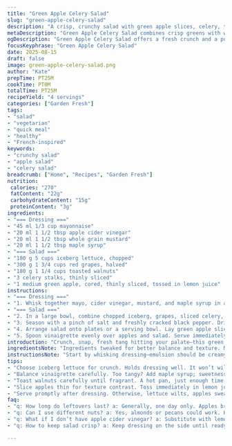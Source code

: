 ```yaml
---
title: "Green Apple Celery Salad"
slug: "green-apple-celery-salad"
description: "A crisp, crunchy salad with green apple slices, celery, toasted walnuts, red grapes, and a tangy maple-mustard vinaigrette. Lactose and gluten-free, vegetarian. Uses iceberg lettuce for a fresh base. Slightly adjusted ingredient volumes for better balance. Adds walnuts for richer flavor, replaces pecans and oakleaf with iceberg lettuce. Quick, under 25 minutes, focused on tactile freshness, sharp acidity, and crunchy contrasts."
metaDescription: "Green Apple Celery Salad combines crisp greens with walnuts, apples, and a tangy vinaigrette. Quick and full of texture."
ogDescription: "Green Apple Celery Salad offers a fresh crunch and a punchy vinaigrette. Perfect for a light meal."
focusKeyphrase: "Green Apple Celery Salad"
date: 2025-08-15
draft: false
image: green-apple-celery-salad.png
author: "Kate"
prepTime: PT25M
cookTime: PT0M
totalTime: PT25M
recipeYield: "4 servings"
categories: ["Garden Fresh"]
tags:
- "salad"
- "vegetarian"
- "quick meal"
- "healthy"
- "French-inspired"
keywords:
- "crunchy salad"
- "apple salad"
- "celery salad"
breadcrumb: ["Home", "Recipes", "Garden Fresh"]
nutrition: 
 calories: "270"
 fatContent: "22g"
 carbohydrateContent: "15g"
 proteinContent: "3g"
ingredients:
- "=== Dressing ==="
- "45 ml 1/3 cup mayonnaise"
- "20 ml 1 1/2 tbsp apple cider vinegar"
- "20 ml 1 1/2 tbsp whole grain mustard"
- "20 ml 1 1/2 tbsp maple syrup"
- "=== Salad ==="
- "180 g 5 cups iceberg lettuce, chopped"
- "300 g 1 3/4 cups red grapes, halved"
- "180 g 1 1/4 cups toasted walnuts"
- "3 celery stalks, thinly sliced"
- "1 medium green apple, cored, thinly sliced, tossed in lemon juice"
instructions:
- "=== Dressing ==="
- "1. Whisk together mayo, cider vinegar, mustard, and maple syrup in a small bowl. Taste; balance acidity and sweetness. Adjust vinegar slightly if too tangy or thick."
- "=== Salad ==="
- "2. In a large bowl, combine chopped iceberg, grapes, sliced celery, and toasted walnuts. Toss lightly."
- "3. Season with a pinch of salt and freshly cracked black pepper. Drizzle with a teaspoon of olive oil; toss again. This lifts flavors and adds moisture. Give the salad a gentle crush — breaks up leaves without bruising."
- "4. Arrange salad onto plates or a serving bowl. Lay green apple slices on top, letting their crispness and tart bite shine."
- "5. Spoon vinaigrette evenly over apples and salad. Serve immediately. Wait too long, and apple slices get soggy—act fast."
introduction: "Crunch, snap, fresh tang hitting your palate—this green apple celery salad cuts right through dullness. No frou-frou—simple ingredients working clear signals. Iceberg lettuce swaps in for oakleaf here; sturdier, crisper, holds dressing better without wilting. Toasted walnuts instead of pecans provide deeper toasty notes, a brittle crunch that snaps audibly when you bite. Grapes pop with juice, balancing the bitterness of celery stalks, sliced thin to avoid stringy annoyance. The vinaigrette? Mayonnaise brings creamy body, maple syrup sweetens, whole grain mustard brings bite beneath the sharp tang of cider vinegar. A few quick moves, twenty-five minutes tops, and you’ve got a salad with layers—textural and flavor. Keep apples tossed in acid—lemon juice—keeps browning at bay, preserves crisp mouthfeel. This isn't just salad—it’s texture, acid, and slow toast notes smashing in your face. Knock it together when you want fresh but punchy."
ingredientsNote: "Ingredients tweaked for better balance and texture. Mayonnaise amount trimmed slightly to prevent overwhelm in dressing; mayo acts as a binder, giving the vinaigrette body without oil slick. Vinegar lowered so it’s tart, not puckery. Whole grain mustard swapped in for old-style to add grainy texture and stronger flavor punch. Maple syrup bumped up to smooth sharp vinegar edges. Iceberg lettuce chosen over oakleaf for crunch retention, especially with wet dressing—wilts less, more resilient. Walnuts toasted carefully in dry pan until fragrant and golden; watch for sudden burn spots—too much heat kills flavor and adds bitterness. Celery sliced very thin, no fibrous chunks. Apples must be tossed immediately in lemon to avoid oxidizing; otherwise they turn ugly, and flavor dulls."
instructionsNote: "Start by whisking dressing—emulsion should be creamy, not runny; adjust vinegar and maple syrup balance based on taste. Combine crunchy ingredients only just before serving to avoid sogginess. Toss salad with olive oil and seasoning prior to adding dressing to distribute flavor evenly and lubricate leaves. Arrange apples last—lay slices flat or fan them for presentation; their crisp texture contrasts softness below and lifts overall bite. Dressing goes on just before serving; otherwise, leaves wilt, apples sweat. Do not mix apples into salad bulk—loss of texture guaranteed. Avoid over-tossing salad to prevent bruising leaves and breaking walnuts. Timing matters—serve within 10 minutes after dressing. If prepping in advance, keep components separate refrigerated, add dressing at last second. A quick crack of fresh black pepper rounds flavors. Simple tweaks avoid common pitfalls: soggy lettuce, limp celery, brown apples."
tips:
- "Choose iceberg lettuce for crunch. Holds dressing well. It won’t wilt quickly; a key here. Avoid oakleaf—less resilience under dressings."
- "Balance vinaigrette carefully. Too tangy? Add maple syrup; sweetness can help. Adjust whole grain mustard quantity for texture profile. Consider tasting often."
- "Toast walnuts carefully until fragrant. A hot pan, just enough time to bring out flavor. Otherwise, bitterness ruins the nut bliss."
- "Slice apples thin for texture contrast. Toss immediately in lemon juice. This prevents browning and preserves crisp bite throughout—critical to fresh feel."
- "Serve promptly after dressing. Otherwise, lettuce wilts, apples sweat. Assembly matters. Time is key—keep components separate if prepping ahead."
faq:
- "q: How long do leftovers last? a: Generally, one day only. Apples brown quickly. Best consumed fresh. Store components separately for longer freshness."
- "q: Can I use different nuts? a: Yes, almonds or pecans could work. However, texture changes. Toast them like walnuts to avoid sogginess."
- "q: What if I don’t have apple cider vinegar? a: Substitute with lemon juice but adjust sweetness. Adds brightness; just not the same tang."
- "q: How to keep salad crisp? a: Keep dressing on the side until ready to serve. Fresh ingredients only—avoid soaking in liquid too long."

---
```

